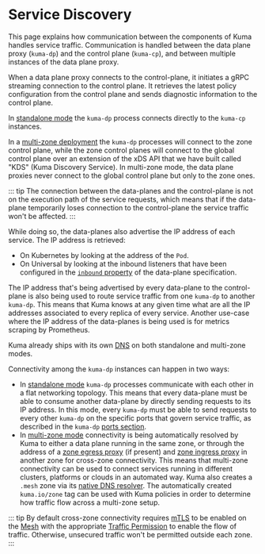 ---
---
# Service Discovery

This page explains how communication between the components of Kuma handles service traffic. Communication is handled between the data plane proxy (`kuma-dp`) and the control plane (`kuma-cp`), and between multiple instances of the data plane proxy.

When a data plane proxy connects to the control-plane, it initiates a gRPC streaming connection to the control plane. It retrieves the latest policy configuration from the control plane and sends diagnostic information to the control plane.

In [standalone mode](../deployments/stand-alone.md) the `kuma-dp` process connects directly to the `kuma-cp` instances.

In a [multi-zone deployment](../deployments/multi-zone.md) the `kuma-dp` processes will connect to the zone control plane, while the zone control planes will connect to the global control plane over an extension of the xDS API that we have built called "KDS" (Kuma Discovery Service). In multi-zone mode, the data plane proxies never connect to the global control plane but only to the zone ones.

::: tip
The connection between the data-planes and the control-plane is not on the execution path of the service requests, which means that if the data-plane temporarily loses connection to the control-plane the service traffic won't be affected.
:::

While doing so, the data-planes also advertise the IP address of each service. The IP address is retrieved:

* On Kubernetes by looking at the address of the `Pod`.
* On Universal by looking at the inbound listeners that have been configured in the [`inbound` property](../generated/resources/proxy_dataplane.md) of the data-plane specification.

The IP address that's being advertised by every data-plane to the control-plane is also being used to route service traffic from one `kuma-dp` to another `kuma-dp`. This means that Kuma knows at any given time what are all the IP addresses associated to every replica of every service. Another use-case where the IP address of the data-planes is being used is for metrics scraping by Prometheus.

Kuma already ships with its own [DNS](../networking/dns.md) on both standalone and multi-zone modes. 

Connectivity among the `kuma-dp` instances can happen in two ways:

* In [standalone mode](../deployments/stand-alone.md) `kuma-dp` processes communicate with each other in a flat networking topology. This means that every data-plane must be able to consume another data-plane by directly sending requests to its IP address. In this mode, every `kuma-dp` must be able to send requests to every other `kuma-dp` on the specific ports that govern service traffic, as described in the `kuma-dp` [ports section](networking.md#kuma-dp-ports).
* In [multi-zone mode](../deployments/multi-zone.md) connectivity is being automatically resolved by Kuma to either a data plane running in the same zone, or through the address of a [zone egress proxy](../explore/zoneegress.md) (if present) and [zone ingress proxy](../explore/zone-ingress.md) in another zone for cross-zone connectivity. This means that multi-zone connectivity can be used to connect services running in different clusters, platforms or clouds in an automated way. Kuma also creates a `.mesh` zone via its [native DNS resolver](../networking/dns/). The automatically created `kuma.io/zone` tag can be used with Kuma policies in order to determine how traffic flow across a multi-zone setup.

::: tip
By default cross-zone connectivity requires [mTLS](../policies/mutual-tls.md) to be enabled on the [Mesh](../policies/mesh.md) with the appropriate [Traffic Permission](../policies/traffic-permissions.md) to enable the flow of traffic. Otherwise, unsecured traffic won't be permitted outside each zone.
:::
